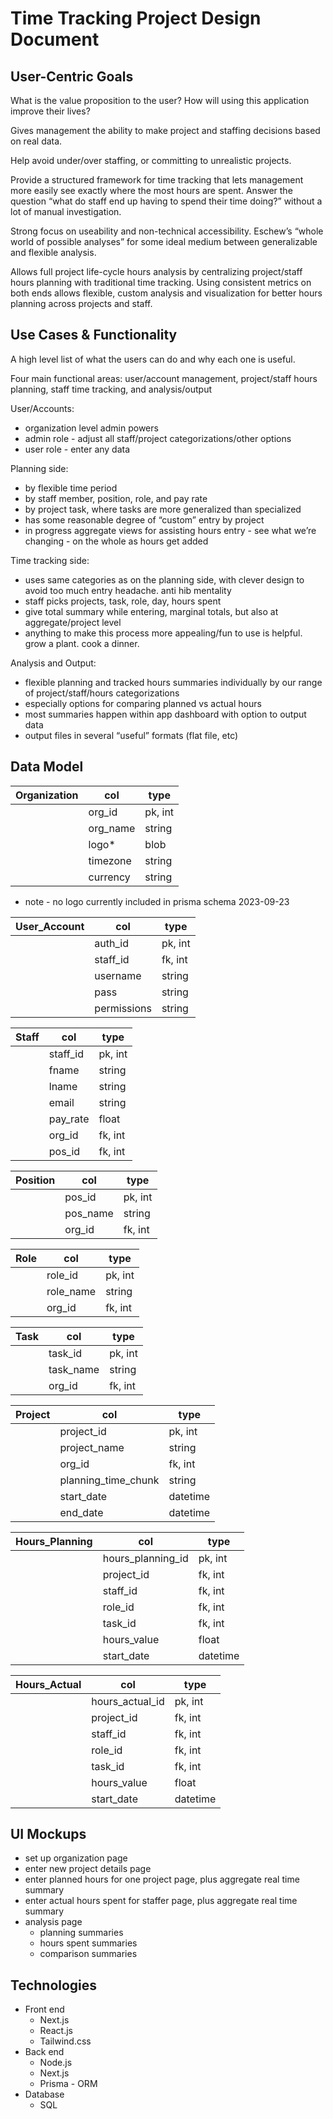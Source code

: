 # Time Tracking Project Design Document
## User-Centric Goals
What is the value proposition to the user? How will using this application improve their lives?

Gives management the ability to make project and staffing decisions based on real data. 

Help avoid under/over staffing, or committing to unrealistic projects. 

Provide a structured framework for time tracking that lets management more easily see exactly where the most hours are spent. Answer the question “what do staff end up having to spend their time doing?” without a lot of manual investigation.

Strong focus on useability and non-technical accessibility. Eschew’s “whole world of possible analyses” for some ideal medium between generalizable and flexible analysis. 

Allows full project life-cycle hours analysis by centralizing project/staff hours planning with traditional time tracking. Using consistent metrics on both ends allows flexible, custom analysis and visualization for better hours planning across projects and staff. 

## Use Cases & Functionality
A high level list of what the users can do and why each one is useful.

Four main functional areas: user/account management, project/staff hours planning, staff time tracking, and analysis/output

User/Accounts:
- organization level admin powers
- admin role - adjust all staff/project categorizations/other options
- user role - enter any data

Planning side:
- by flexible time period
- by staff member, position, role, and pay rate
- by project task, where tasks are more generalized than specialized
- has some reasonable degree of “custom” entry by project
- in progress aggregate views for assisting hours entry - see what we’re changing - on the whole as hours get added

Time tracking side:
- uses same categories as on the planning side, with clever design to avoid too much entry headache. anti hib mentality
- staff picks projects, task, role, day, hours spent
- give total summary while entering, marginal totals, but also at aggregate/project level
- anything to make this process more appealing/fun to use is helpful. grow a plant. cook a dinner.

Analysis and Output:
- flexible planning and tracked hours summaries individually by our range of project/staff/hours categorizations
- especially options for comparing planned vs actual hours
- most summaries happen within app dashboard with option to output data
- output files in several “useful” formats (flat file, etc)

## Data Model

| Organization | col | type |
| ---- | ---- | ----|
|  | org_id | pk, int |
|  | org_name | string |
|  | logo* | blob |
|  | timezone | string |
|  | currency | string |

* note - no logo currently included in prisma schema 2023-09-23

| User_Account | col | type |
| ---- | ---- | ----|
| | auth_id | pk, int |
| | staff_id | fk, int |
| | username | string |
| | pass | string |
| | permissions | string |

| Staff | col | type |
| ---- | ---- | ----|
| | staff_id | pk, int |
| | fname | string |
| | lname | string |
| | email | string |
| | pay_rate | float |
| | org_id | fk, int |
| | pos_id | fk, int |

| Position | col | type |
| ---- | ---- | ----|
| | pos_id | pk, int |
| | pos_name | string |
| | org_id | fk, int |

| Role | col | type |
| ---- | ---- | ----|
| | role_id | pk, int |
| | role_name | string |
| | org_id | fk, int |

| Task | col | type |
| ---- | ---- | ----|
| | task_id | pk, int |
| | task_name | string |
| | org_id | fk, int |

| Project | col | type |
| ---- | ---- | ----|
| | project_id | pk, int |
| | project_name | string |
| | org_id | fk, int |
| | planning_time_chunk | string |
| | start_date | datetime |
| | end_date | datetime |

| Hours_Planning | col | type |
| ---- | ---- | ----|
| | hours_planning_id | pk, int |
| | project_id | fk, int |
| | staff_id | fk, int |
| | role_id | fk, int |
| | task_id | fk, int |
| | hours_value | float |
| | start_date | datetime |

| Hours_Actual | col | type |
| ---- | ---- | ----|
| | hours_actual_id | pk, int |
| | project_id | fk, int |
| | staff_id | fk, int |
| | role_id | fk, int |
| | task_id | fk, int |
| | hours_value | float |
| | start_date | datetime |

## UI Mockups
- set up organization page
- enter new project details page
- enter planned hours for one project page, plus aggregate real time summary
- enter actual hours spent for staffer page, plus aggregate real time summary
- analysis page
  - planning summaries
  - hours spent summaries
  - comparison summaries

## Technologies
- Front end
  - Next.js
  - React.js
  - Tailwind.css
- Back end
  - Node.js
  - Next.js
  - Prisma - ORM
- Database
  - SQL
